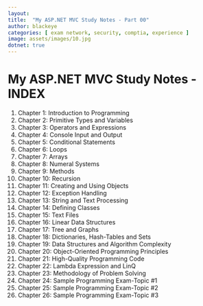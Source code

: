 ```yaml
---
layout: 
title:  "My ASP.NET MVC Study Notes - Part 00"
author: blackeye
categories: [ exam network, security, comptia, experience ]
image: assets/images/10.jpg
dotnet: true
---
```


# My ASP.NET MVC Study Notes - INDEX
1. Chapter 1: Introduction to Programming
2. Chapter 2: Primitive Types and Variables
3. Chapter 3: Operators and Expressions
4. Chapter 4: Console Input and Output
5. Chapter 5: Conditional Statements
6. Chapter 6: Loops
7. Chapter 7: Arrays
8. Chapter 8: Numeral Systems
9. Chapter 9: Methods
10. Chapter 10: Recursion
11. Chapter 11: Creating and Using Objects
12. Chapter 12: Exception Handling
13. Chapter 13: String and Text Processing
14. Chapter 14: Defining Classes
15. Chapter 15: Text Files
16. Chapter 16: Linear Data Structures
17. Chapter 17: Tree and Graphs
18. Chapter 18: Dictionaries, Hash-Tables and Sets
19. Chapter 19: Data Structures and Algorithm Complexity
20. Chapter 20: Object-Oriented Programming Principles
21. Chapter 21: High-Quality Programming Code
22. Chapter 22: Lambda Expression and LinQ
23. Chapter 23: Methodology of Problem Solving
24. Chapter 24: Sample Programming Exam-Topic #1
25. Chapter 25: Sample Programming Exam-Topic #2
26. Chapter 26: Sample Programming Exam-Topic #3